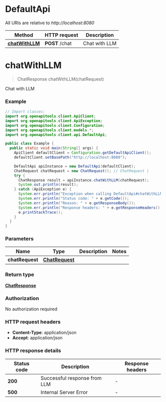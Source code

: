 # DefaultApi

All URIs are relative to *http://localhost:8080*

| Method | HTTP request | Description |
|------------- | ------------- | -------------|
| [**chatWithLLM**](DefaultApi.md#chatWithLLM) | **POST** /chat | Chat with LLM |


<a id="chatWithLLM"></a>
# **chatWithLLM**
> ChatResponse chatWithLLM(chatRequest)

Chat with LLM

### Example
```java
// Import classes:
import org.openapitools.client.ApiClient;
import org.openapitools.client.ApiException;
import org.openapitools.client.Configuration;
import org.openapitools.client.models.*;
import org.openapitools.client.api.DefaultApi;

public class Example {
  public static void main(String[] args) {
    ApiClient defaultClient = Configuration.getDefaultApiClient();
    defaultClient.setBasePath("http://localhost:8080");

    DefaultApi apiInstance = new DefaultApi(defaultClient);
    ChatRequest chatRequest = new ChatRequest(); // ChatRequest | 
    try {
      ChatResponse result = apiInstance.chatWithLLM(chatRequest);
      System.out.println(result);
    } catch (ApiException e) {
      System.err.println("Exception when calling DefaultApi#chatWithLLM");
      System.err.println("Status code: " + e.getCode());
      System.err.println("Reason: " + e.getResponseBody());
      System.err.println("Response headers: " + e.getResponseHeaders());
      e.printStackTrace();
    }
  }
}
```

### Parameters

| Name | Type | Description  | Notes |
|------------- | ------------- | ------------- | -------------|
| **chatRequest** | [**ChatRequest**](ChatRequest.md)|  | |

### Return type

[**ChatResponse**](ChatResponse.md)

### Authorization

No authorization required

### HTTP request headers

 - **Content-Type**: application/json
 - **Accept**: application/json

### HTTP response details
| Status code | Description | Response headers |
|-------------|-------------|------------------|
| **200** | Successful response from LLM |  -  |
| **500** | Internal Server Error |  -  |

